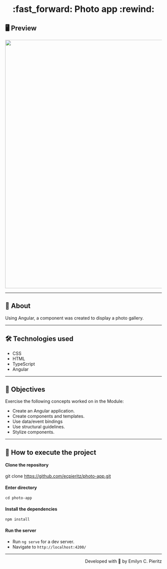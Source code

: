 <h1 align = "center"> :fast_forward: Photo app :rewind: </h1>

## 🖥 Preview
<p align = "center">
  <img src = "https://github.com/ecpieritz/photo-app/blob/main/src/assets/picture-slide-print.jpg?raw=true" width = "800">
</p>

---

## 📖 About
<p>Using Angular, a component was created to display a photo gallery.</p>

---

## 🛠 Technologies used
- CSS
- HTML
- TypeScript
- Angular

---

## :pushpin: Objectives
Exercise the following concepts worked on in the Module:
- Create an Angular application.
- Create components and templates.
- Use data/event bindings
- Use structural guidelines.
- Stylize components.

---

## 🚀 How to execute the project
#### Clone the repository
git clone https://github.com/ecpieritz/photo-app.git

#### Enter directory
`cd photo-app`

#### Install the dependencies
`npm install`

#### Run the server
- Run `ng serve` for a dev server. 
- Navigate to `http://localhost:4200/`

---
<p align = "right">Developed with 💙 by Emilyn C. Pieritz</p>
